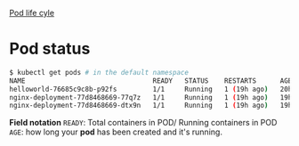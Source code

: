 [Pod life cyle](https://kubernetes.io/docs/concepts/workloads/pods/pod-lifecycle/)

# Pod status
``` sh
$ kubectl get pods # in the default namespace                                    
NAME                                READY   STATUS    RESTARTS      AGE
helloworld-76685c9c8b-p92fs         1/1     Running   1 (19h ago)   20h
nginx-deployment-77d8468669-77q7z   1/1     Running   1 (19h ago)   19h
nginx-deployment-77d8468669-dtx9n   1/1     Running   1 (19h ago)   19h
```

**Field notation**
`READY`: Total containers in POD/ Running containers in POD
`AGE`: how long your **pod** has been created and it's running.